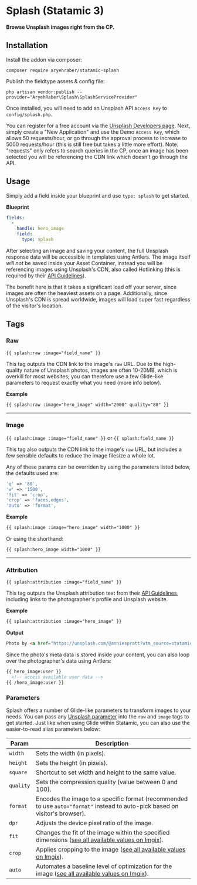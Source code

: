 # Splash (Statamic 3)

**Browse Unsplash images right from the CP.**

## Installation

Install the addon via composer:

```
composer require aryehraber/statamic-splash
```

Publish the fieldtype assets & config file:

```
php artisan vendor:publish --provider="AryehRaber\Splash\SplashServiceProvider"
```

Once installed, you will need to add an Unsplash API `Access Key` to `config/splash.php`.

You can register for a free account via the [Unsplash Developers page](https://unsplash.com/developers). Next, simply create a "New Application" and use the Demo `Access Key`, which allows 50 requests/hour, or go through the approval process to increase to 5000 requests/hour (this is still free but takes a little more effort). Note: "requests" only refers to search queries in the CP, once an image has been selected you will be referencing the CDN link which doesn't go through the API.

## Usage

Simply add a field inside your blueprint and use `type: splash` to get started.

**Blueprint**

```yaml
fields:
  -
    handle: hero_image
    field:
      type: splash
```

After selecting an image and saving your content, the full Unsplash response data will be accessible in templates using Antlers. The image itself *will not* be saved inside your Asset Container, instead you will be referencing images using Unsplash's CDN, also called Hotlinking (this is required by their [API Guidelines](https://help.unsplash.com/en/articles/2511271-guideline-hotlinking-images)).

The benefit here is that it takes a significant load off your server, since images are often the heaviest assets on a page. Additionally, since Unsplash's CDN is spread worldwide, images will load super fast regardless of the visitor's location.

## Tags

### Raw

`{{ splash:raw :image="field_name" }}`

This tag outputs the CDN link to the image's `raw` URL. Due to the high-quality nature of Unsplash photos, images are often 10-20MB, which is overkill for _most_ websites; you can therefore use a few Glide-like parameters to request exactly what you need (more info below).

**Example**

```html
{{ splash:raw :image="hero_image" width="2000" quality="80" }}
```

---

### Image

`{{ splash:image :image="field_name" }}` or `{{ splash:field_name }}`

This tag also outputs the CDN link to the image's `raw` URL, but includes a few sensible defaults to reduce the image filesize a whole lot.

Any of these params can be overriden by using the parameters listed below, the defaults used are:

```php
'q' => '80',
'w' => '1500',
'fit' => 'crop',
'crop' => 'faces,edges',
'auto' => 'format',
```

**Example**

```html
{{ splash:image :image="hero_image" width="1000" }}
```
Or using the shorthand:
```html
{{ splash:hero_image width="1000" }}
```

---

### Attribution

`{{ splash:attribution :image="field_name" }}`

This tag outputs the Unsplash attribution text from their [API Guidelines](https://help.unsplash.com/en/articles/2511315-guideline-attribution), including links to the photographer's profile and Unsplash website.

**Example**

```html
{{ splash:attribution :image="hero_image" }}
```

**Output**

```html
Photo by <a href="https://unsplash.com/@anniespratt?utm_source=statamic_splash&utm_medium=referral">Annie Spratt</a> on <a href="https://unsplash.com/?utm_source=statamic_splash&utm_medium=referral">Unsplash</a>
```

Since the photo's meta data is stored inside your content, you can also loop over the photographer's data using Antlers:

```html
{{ hero_image:user }}
  <!-- access available user data -->
{{ /hero_image:user }}
```

### Parameters

Splash offers a number of Glide-like parameters to transform images to your needs. You can pass any [Unsplash parameter](https://unsplash.com/documentation#supported-parameters) into the `raw` and `image` tags to get started. Just like when using Glide within Statamic, you can also use the easier-to-read alias parameters below:

| Param | Description |
|-------|-------------|
| `width` | Sets the width (in pixels). |
| `height` | Sets the height (in pixels). |
| `square` | Shortcut to set width and height to the same value. |
| `quality` | Sets the compression quality (value between 0 and 100).  |
| `format` | Encodes the image to a specific format (recommended to use `auto="format"` instead to auto-pick based on visitor's browser). |
| `dpr` | Adjusts the device pixel ratio of the image. |
| `fit` | Changes the fit of the image within the specified dimensions ([see all available values on Imgix](https://docs.imgix.com/apis/url/size/fit)). |
| `crop` | Applies cropping to the image ([see all available values on Imgix](https://docs.imgix.com/apis/url/size/crop)). |
| `auto` | Automates a baseline level of optimization for the image ([see all available values on Imgix](https://docs.imgix.com/apis/url/auto/auto)). |
